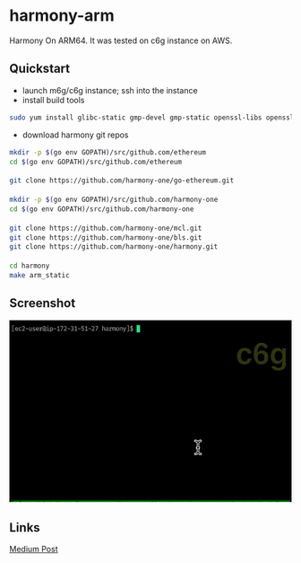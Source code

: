 # harmony-arm
Harmony On ARM64. It was tested on c6g instance on AWS.

## Quickstart
* launch m6g/c6g instance; ssh into the instance
* install build tools
```bash
sudo yum install glibc-static gmp-devel gmp-static openssl-libs openssl-static gcc-c++
```
* download harmony git repos
```bash
mkdir -p $(go env GOPATH)/src/github.com/ethereum
cd $(go env GOPATH)/src/github.com/ethereum

git clone https://github.com/harmony-one/go-ethereum.git

mkdir -p $(go env GOPATH)/src/github.com/harmony-one
cd $(go env GOPATH)/src/github.com/harmony-one

git clone https://github.com/harmony-one/mcl.git
git clone https://github.com/harmony-one/bls.git
git clone https://github.com/harmony-one/harmony.git

cd harmony
make arm_static
```

## Screenshot
![screenshot](screencast/harmony-on-arm-480.gif)


## Links
[Medium Post](https://medium.com/@leo_hao/harmony-on-arm64-d4508de9929f)
